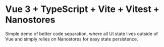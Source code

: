 # Vue 3 + TypeScript + Vite + Vitest + Nanostores

Simple demo of better code separation, where all UI state lives outside of Vue and simply relies on Nanostores for easy state persistence.
